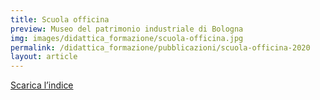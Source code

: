 ```yaml
---
title: Scuola officina
preview: Museo del patrimonio industriale di Bologna
img: images/didattica_formazione/scuola-officina.jpg
permalink: /didattica_formazione/pubblicazioni/scuola-officina-2020
layout: article
---
```


[Scarica l’indice](../../images/didattica_formazione/scuola-officina.pdf)
